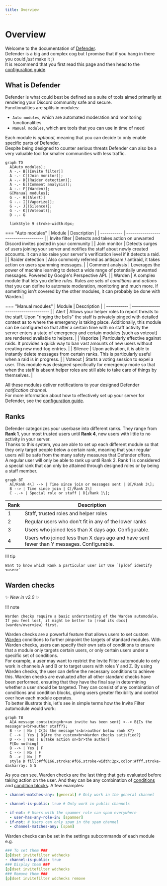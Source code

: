 ```yaml
---
title: Overview
---
```


# Overview

Welcome to the documentation of [Defender](https://github.com/Twentysix26/x26-Cogs/).  
Defender is a big and complex cog but I promise that if you hang in there you could *just* make it ;)  
It is recommend that you first read this page and then head to the [configuration guide](/defender-docs/configuration).

## What is Defender

Defender is what could best be defined as a suite of tools aimed primarily at rendering your Discord community safe and secure.  
Functionalities are splits in modules:  

- `Auto modules`, which are automated moderation and monitoring functionalities
- `Manual modules`, which are tools that you can use in time of need

Each module is *optional*, meaning that you can decide to only enable specific parts of Defender.  
Despite being designed to counter serious threats Defender can also be a very valuable tool for smaller communities with less traffic.

``` mermaid
graph TD
  A[Auto modules];
  A -.- B[(Invite filter)]
  A -.- C[(Join monitor)];
  A -.- D[(Raider detection)];
  A -.- E[(Comment analysis)];
  A -.- F[(Warden)];
  G[Manual modules];
  G -.- H[(Alert)]
  G -.- I[(Vaporize)];
  G -.- J[(Silence)];
  G -.- K[(Voteout)];
  D -.- G

  linkStyle 9 stroke-width:0px;
```

=== "Auto modules"
    | Module      | Description                          |
    | ----------- | ------------------------------------ |
    | Invite filter       | Detects and takes action on unwanted Discord invites posted in your community |
    | Join monitor       | Detects surges of users joining your server and notifies the staff about newly created accounts. It can also raise your server's verification level if it detects a raid. |
    | Raider detection    | Also commonly referred as antispam / antiraid, it takes action on users spamming messages. |
    | Comment analysis    | Leverages the power of machine learning to detect a wide range of potentially unwanted messages. Powered by Google's Perspective API. |
    | Warden    | A complex module that lets you define *rules*. Rules are sets of *conditions* and *actions* that you can define to automate moderation, monitoring and much more. If something isn't covered by the other modules, it can probably be done with Warden.|

=== "Manual modules"
    | Module      | Description                          |
    | ----------- | ------------------------------------ |
    | Alert       | Allows your helper roles to report threats to the staff. Upon "ringing the bells" the staff is privately pinged with detailed context as to where the emergency is taking place. Additionally, this module can be configured so that after a certain time with no staff activity the server enters a state of emergency and certain modules (such as voteout) are rendered available to helpers. |
    | Vaporize       | Particularly effective against raids. It provides a quick way to ban vast amounts of new users without creating new mod-log entries. |
    | Silence    | Upon activation, it is able to instantly delete messages from certain ranks. This is particularly useful when a raid is in progress. |
    | Voteout    | Starts a voting session to expel a user. This module was designed specifically for emergency mode so that when the staff is absent helper roles are still able to take care of things by themselves. |

All these modules deliver notifications to your designed Defender *notification channel*.  
For more information about how to effectively set up your server for Defender, see the [configuration guide](/defender-docs/configuration).

## Ranks

Defender categorizes your userbase into different ranks. They range from **Rank 1**, your most trusted users until **Rank 4**, new users with little to no activity in your server.  
Thanks to this system, you are able to set up each different module so that they only target people below a certain rank, meaning that your regular users will be safe from the many safety measures that Defender offers.  
A regular user will only be able to rank up until Rank 2. Rank 1 is considered a special rank that can only be attained through designed roles or by being a staff member.

``` mermaid
graph BT
  A[/Rank 4\] --> | Time since join or messages sent | B[/Rank 3\];
  B --> | Time since join | C[/Rank 2\]
  C -.-> | Special role or staff | D[/Rank 1\];
```

  | Rank      | Description                          |
  | ----------- | ------------------------------------ |
  | 1    | Staff, trusted roles and helper roles |
  | 2    | Regular users who don't fit in any of the lower ranks |
  | 3    | Users who joined less than X days ago. Configurable. |
  | 4    | Users who joined less than X days ago and have sent fewer than Y messages. Configurable. |

!!! tip

    Want to know which Rank a particular user is? Use `[p]def identify <user>`

## Warden checks

:sparkles: *New in v2.0* :sparkles:

!!! note

    Warden checks require a basic understanding of the Warden automodule. If you feel lost, it might be better to [read its docs](warden/overview) first.

Warden checks are a powerful feature that allows users to set custom [Warden](warden/overview) conditions to further pinpoint the targets of standard modules. With Warden checks, users can specify their own sets of conditions to ensure that a module only targets certain users, or only certain users under a specific set of conditions.  
For example, a user may want to restrict the Invite Filter automodule to only work in channels A and B or to target users with roles Y and Z. By using Warden checks, the user can define the necessary conditions to achieve this.
Warden checks are evaluated after all other standard checks have been performed, ensuring that they have the final say in determining whether a user should be targeted. They can consist of any combination of conditions and condition blocks, giving users greater flexibility and control over how each module operates.  
To better illustrate this, let's see in simple terms how the Invite Filter automodule would work:

``` mermaid
graph TB
  A[A message containing<br>an invite has been sent] <--> B{Is the message's<br>author staff?};
  B --> | No | C{Is the message's<br>author below rank X?}
  C --> | Yes | D{Are the custom<br>Warden checks satisfied?}
  D --> | Yes | E[Take action on<br>the author]
  F[Do nothing]
  B --> | Yes | F
  C --> | No | F
  D --> | No | F
  style D fill:#ff8166,stroke:#f66,stroke-width:2px,color:#fff,stroke-dasharray: 5 5
```

As you can see, Warden checks are the last thing that gets evaluated before taking action on the user. And they can be any combination of [conditions](warden/statements/#conditions) and [condition blocks](warden/overview/#defining-a-more-complex-rule). A few examples:

```yaml
- channel-matches-any: [general] # Only work in the general channel
```

```yaml
- channel-is-public: true # Only work in public channels
```

```yaml
- if-not: # Users with the spammer role can spam everywhere
  - user-has-any-role-in: [spammer]
- if-not: # Users can only spam in the spam channel
  - channel-matches-any: [spam]
```

Warden checks can be set in the settings subcommands of each module  
e.g.
```yaml
### To set them ###
[p]dset invitefilter wdchecks
- channel-is-public: true
### Display them ###
[p]dset invitefilter wdchecks
### Remove them ###
[p]dset invitefilter wdchecks remove
```